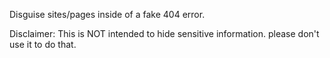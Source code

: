 Disguise sites/pages inside of a fake 404 error.

Disclaimer: This is NOT intended to hide sensitive information. please don't use it to do that.
